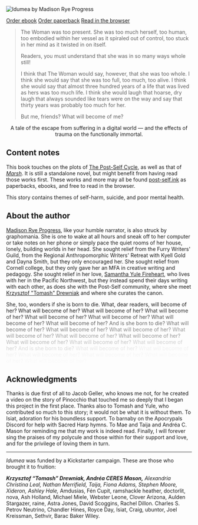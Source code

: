 ---
---

![Idumea by Madison Rye Progress](/cover-front.jpg)

<p class="buy">
<a href="https://makyo.itch.io/idumea" target="_blank">Order ebook</a>
<a href="https://makyo-ink.square.site/product/idumea/21" target="_blank">Order paperback</a> 
<a href="/read">Read in the browser</a>
</p>

> The Woman was too present. She was too much herself, too human, too embodied within her vessel as it spiraled out of control, too stuck in her mind as it twisted in on itself.
> 
> Readers, you must understand that she was in so many ways whole still!
>
> I think that The Woman would say, however, that she was too whole. I think she would say that she was too full, too much, too alive. I think she would say that almost three hundred years of a life that was lived as hers was too much life. I think she would laugh that hoarse, dry laugh that always sounded like tears were on the way and say that thirty years was probably too much for her.
>
> But me, friends? What will become of me?

<p style="text-align: center; text-indent: 0">A tale of the escape from suffering in a digital world — and the effects of trauma on the functionally immortal.</p>

## Content notes

This book touches on the plots of [The Post-Self Cycle](https://post-self.ink/cycle), as well as that of [*Marsh*](https://marsh.post-self.ink). It is still a standalone novel, but might benefit from having read those works first. These works and more may all be found [post-self.ink](https://post-self.ink) as paperbacks, ebooks, and free to read in the browser.

This story contains themes of self-harm, suicide, and poor mental health.

## About the author

[Madison Rye Progress](https://makyo.ink), like your humble narrator, is also struck by graphomania. She is one to wake at all hours and sneak off to her computer or take notes on her phone or simply pace the quiet rooms of her house, lonely, building worlds in her head. She sought relief from the Furry Writers' Guild, from the Regional Anthropomorphic Writers' Retreat with Kyell Gold and Dayna Smith, but they only encouraged her. She sought relief from Cornell college, but they only gave her an MFA in creative writing and pedagogy. She sought relief in her love, [Samantha Yule Fireheart](https://everdream.space), who lives with her in the Pacific Northwest, but they instead spend their days writing with each other, as does she with the Post-Self community, where she meet [Krzysztof "Tomash" Drewniak](https://kdrewniak.com) and where she curates the canon. 

She, too, wonders if she is born to die. What, dear readers, will become of her? What will become of her? 
<span style="opacity: 0.95">What will become of her? </span>
<span style="opacity: 0.90">What will become of her? </span>
<span style="opacity: 0.85">What will become of her? </span>
<span style="opacity: 0.80">What will become of her? </span>
<span style="opacity: 0.75">What will become of her? </span>
<span style="opacity: 0.70">What will become of her? </span>
<span style="opacity: 0.65">And is she born to die? </span>
<span style="opacity: 0.60">What will become of her? </span>
<span style="opacity: 0.55">What will become of her? </span>
<span style="opacity: 0.50">What will become of her? </span>
<span style="opacity: 0.45">What will become of her? </span>
<span style="opacity: 0.40">What will become of her? </span>
<span style="opacity: 0.45">What will become of her? </span>
<span style="opacity: 0.30">What will become of her? </span>
<span style="opacity: 0.25">What will become of her? </span>
<span style="opacity: 0.20">What will become of her? </span>
<span style="opacity: 0.15">And is she born to die? </span>
<span style="opacity: 0.10">What will become of her? </span>
<span style="opacity: 0.05">What will become of her? </span>
<span style="opacity: 0.04">What will become of her? </span>
<span style="opacity: 0.03">What will become of her? </span>
<span style="opacity: 0.02">What will become of her? </span>
<span style="opacity: 0.01">What will become of her? </span>

## Acknowledgments 

Thanks is due first of all to Jacob Geller, who knows me not, for he created a video on the story of Pinocchio that touched me so deeply that I began this project in the first place. Thanks also to Tomash and Yule, who contributed so much to this story; it would not be what it is without them. To Isiat, adoration for his boundless support. To barnaby on the Apocrypals Discord for help with Sacred Harp hymns. To Mae and Taija and Andréa C. Mason for reminding me that my work is indeed read. Finally, I will forever sing the praises of my polycule and those within for their support and love, and for the privilege of loving them in turn.

-----

*Idumea* was funded by a Kickstarter campaign. These are those who brought it to fruition:

***Krzysztof “Tomash” Drewniak, Andréa CERES Mason,** Alexandria Christina Leal, Nathan Merrifield, Taija, Fiona Adams, Stephen Moore, Xideron, Ashley Hale,* Amdusias, Fén Cupit, ramshackle heather, doctorlit, nova, Ash Holland, Michael Miele, Webster Leone, Clover Arizona, Aulden Stargazer, raine, Astra Jones, David Scoggins, Rachel Dillon.  Charles S. Petrov Neutrino, Chandler Hines, Royce Day, Isiat, Craig, ubuntor, Joel Kreissman, Sethvir, Barac Baker Wiley.
